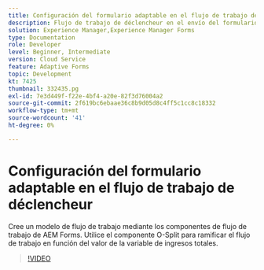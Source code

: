 ```yaml
---
title: Configuración del formulario adaptable en el flujo de trabajo de déclencheur
description: Flujo de trabajo de déclencheur en el envío del formulario adaptable.
solution: Experience Manager,Experience Manager Forms
type: Documentation
role: Developer
level: Beginner, Intermediate
version: Cloud Service
feature: Adaptive Forms
topic: Development
kt: 7425
thumbnail: 332435.pg
exl-id: 7e3d449f-f22e-4bf4-a20e-82f3d76004a2
source-git-commit: 2f619bc6ebaae36c8b9d05d8c4ff5c1cc8c18332
workflow-type: tm+mt
source-wordcount: '41'
ht-degree: 0%

---
```


# Configuración del formulario adaptable en el flujo de trabajo de déclencheur

Cree un modelo de flujo de trabajo mediante los componentes de flujo de trabajo de AEM Forms. Utilice el componente O-Split para ramificar el flujo de trabajo en función del valor de la variable de ingresos totales.

>[!VIDEO](https://video.tv.adobe.com/v/332435?quality=12&learn=on)
